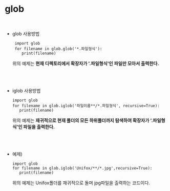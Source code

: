 # glob
</br>

* glob 사용방법

       import glob
       for filename in glob.glob('*.파일형식'):
          print(filename)
        
  위의 예제는 __현재 디렉토리에서 확장자가 '.파일형식'인 파일만 모아서 출력한다.__ 
   </br></br></br></br>
   
*  iglob 사용방법

       import glob
       for filename in glob.iglob('파일이름**/*.파일형식', recursive=True):
          print(filename)
          
   위의 예제는 __재귀적으로 현재 폴더의 모든 하위폴더까지 탐색하여 확장자가 '.파일형식'인 파일을 출력한다.__ 
   </br></br></br></br>
   
 * 예제)
       
       import glob
       for filename in glob.iglob('Unifox/**/*.jpg',recursive=True):
          print(filename)
          
    위의 예제는 Unifox폴더를 재귀적으로 돌며 jpg파일을 출력하는 코드이다.

